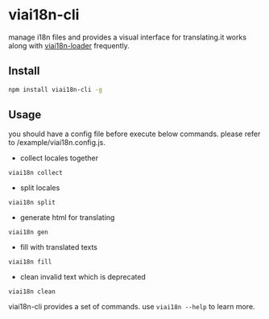 # viai18n-cli
manage i18n files  and  provides a visual interface for translating.it works along with [viai18n-loader](https://www.npmjs.com/package/viai18n-loader) frequently.
## Install

```sh
npm install viai18n-cli -g
```

## Usage
you should have a config file before execute below commands. please refer to /example/viai18n.config.js.

+ collect locales together
```
viai18n collect
```
+ split locales
```
viai18n split
```
+ generate html for translating

```
viai18n gen
```
+ fill with translated texts

```
viai18n fill
```
+ clean invalid text which is deprecated

```
viai18n clean
```

viai18n-cli provides a  set of commands. use ``` viai18n --help ``` to learn more.

